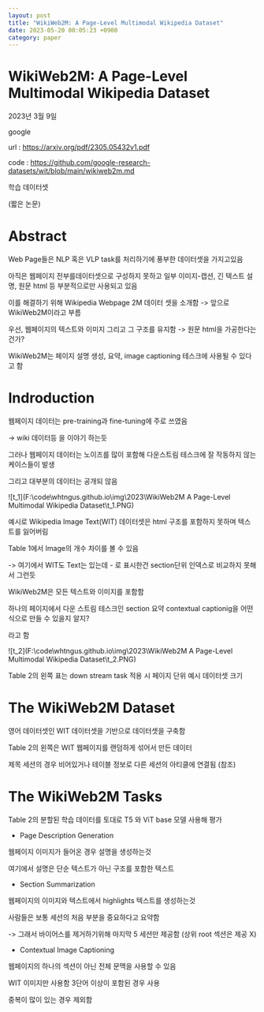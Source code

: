 ```yaml
---
layout: post
title: "WikiWeb2M: A Page-Level Multimodal Wikipedia Dataset"
date: 2023-05-20 00:05:23 +0900
category: paper
---
```


# WikiWeb2M: A Page-Level Multimodal Wikipedia Dataset

2023년 3월 9일

google

url : https://arxiv.org/pdf/2305.05432v1.pdf

code : https://github.com/google-research-datasets/wit/blob/main/wikiweb2m.md

학습 데이터셋 

(짧은 논문)

# Abstract

Web Page들은 NLP 혹은 VLP task를 처리하기에 풍부한 데이터셋을 가지고있음

아직은 웹페이지 전부를데이터셋으로 구성하지 못하고 일부 이미지-캡션, 긴 텍스트 설명, 원문 html 등 부분적으로만 사용되고 있음 

이를 해결하기 위해 Wikipedia Webpage 2M 데이터 셋을 소개함 -> 앞으로 WikiWeb2M이라고 부름

우선,  웹페이지의 텍스트와 이미지 그리고 그 구조를 유지함 -> 원문 html을 가공한다는 건가?



WikiWeb2M는 페이지 설명 생성, 요약, image captioning 테스크에 사용될 수 있다고 함 



# Indroduction

웹페이지 데이터는 pre-training과 fine-tuning에 주로 쓰였음

-> wiki 데이터등 을 이야기 하는듯

그러나 웹페이지 데이터는 노이즈를 많이 포함해 다운스트림 테스크에 잘 작동하지 않는 케이스들이 발생 

그리고 대부분의 데이터는 공개되 않음 

![t_1](F:\code\whtngus.github.io\img\2023\WikiWeb2M A Page-Level Multimodal Wikipedia Dataset\t_1.PNG)

예시로 Wikipedia Image Text(WIT) 데이터셋은 html 구조를 포함하지 못하며 텍스트를 잃어버림 

 Table 1에서 Image의 개수 차이를 볼 수 있음 

-> 여기에서 WIT도 Text는 있는데 - 로 표시한건 section단위 인덱스로 비교하지 못해서 그런듯 

WikiWeb2M은 모든 텍스트와 이미지를 포함함 

하나의 페이지에서 다운 스트림 테스크인 section 요약 contextual captionig을 어떤식으로 만들 수 있을지 알지?

라고 함 

![t_2](F:\code\whtngus.github.io\img\2023\WikiWeb2M A Page-Level Multimodal Wikipedia Dataset\t_2.PNG)

Table 2의 왼쪽 표는 down stream task 적용 시 페이지 단위 예시 데이터셋 크기

# The WikiWeb2M Dataset

영어 데이터셋인 WIT 데이터셋을 기반으로 데이터셋을 구축함

Table 2의 왼쪽은 WIT 웹페이지를 랜덤하게 섞어서 만든 데이터 

제목 세션의 경우 비어있거나 테이블 정보로 다른 세션의 아티클에 연결됨 (참조)

# The WikiWeb2M Tasks

Table 2의 분할된 학습 데이터를 토대로 T5 와 ViT base 모델 사용해 평가

- Page Description Generation


웹페이지 이미지가 들어온 경우 설명을 생성하는것 

여기에서 설명은 단순 텍스트가 아닌 구조를 포함한 텍스트 

- Section Summarization

웹페이지의 이미지와 텍스트에서 highlights 텍스트를 생성하는것 

사람들은 보통 세션의 처음 부분을 중요하다고 요약함 

-> 그래서 바이어스를 제거하기위해 마지막 5 세션만 제공함 (상위 root 섹션은 제공 X)

- Contextual Image Captioning

웹페이지의 하나의 섹션이 아닌 전체 문맥을 사용할 수 있음 

WIT 이미지만 사용함  3단어 이상이 포함된 경우 사용

중복이 많이 있는 경우 제외함 

